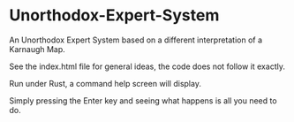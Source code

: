 # Unorthodox-Expert-System
An Unorthodox Expert System based on a different interpretation of a Karnaugh Map.

See the index.html file for general ideas, the code does not follow it exactly.

Run under Rust, a command help screen will display.  

Simply pressing the Enter key and seeing what happens is all you need to do.
